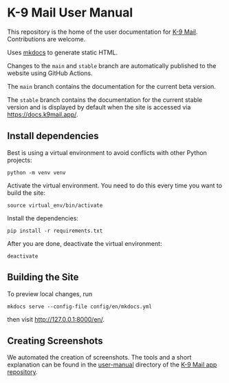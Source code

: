 # K-9 Mail User Manual

This repository is the home of the user documentation for [K-9 Mail](https://k9mail.app/). Contributions are welcome.

Uses [mkdocs](https://www.mkdocs.org/) to generate static HTML.

Changes to the `main` and `stable` branch are automatically published to the website using GitHub Actions.

The `main` branch contains the documentation for the current beta version.

The `stable` branch contains the documentation for the current stable version and is displayed by default when the site is accessed via <https://docs.k9mail.app/>.

## Install dependencies

Best is using a virtual environment to avoid conflicts with other Python projects:

```shell
python -m venv venv
```

Activate the virtual environment. You need to do this every time you want to build the site:

```shell
source virtual_env/bin/activate
```

Install the dependencies:

```shell
pip install -r requirements.txt
```

After you are done, deactivate the virtual environment:

```shell
deactivate
```

## Building the Site

To preview local changes, run

```shell
mkdocs serve --config-file config/en/mkdocs.yml
```

then visit <http://127.0.0.1:8000/en/>.

## Creating Screenshots

We automated the creation of screenshots. The tools and a short explanation can be found in the [user-manual](https://github.com/thundernest/k-9/tree/main/user-manual) directory of the [K-9 Mail app repository](https://github.com/thundernest/k-9).
